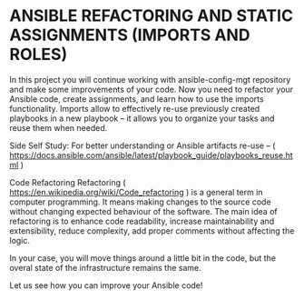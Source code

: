 # ANSIBLE REFACTORING AND STATIC ASSIGNMENTS (IMPORTS AND ROLES)

In this project you will continue working with ansible-config-mgt repository and make some improvements of your code. Now you need
to refactor your Ansible code, create assignments, and learn how to use the imports functionality. Imports allow to effectively re-use
previously created playbooks in a new playbook – it allows you to organize your tasks and reuse them when needed.

Side Self Study: For better understanding or Ansible artifacts re-use –
( https://docs.ansible.com/ansible/latest/playbook_guide/playbooks_reuse.html )

Code Refactoring
Refactoring ( https://en.wikipedia.org/wiki/Code_refactoring ) is a general term in computer programming. It means making changes to
the source code without changing expected behaviour of the software. The main idea of refactoring is to enhance code readability,
increase maintainability and extensibility, reduce complexity, add proper comments without affecting the logic.

In your case, you will move things around a little bit in the code, but the overal state of the infrastructure remains the same.

Let us see how you can improve your Ansible code!
